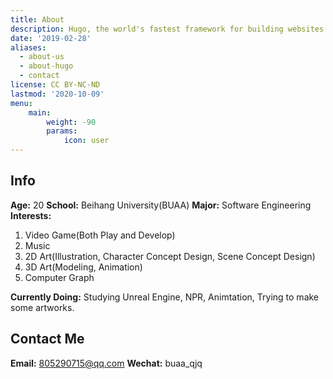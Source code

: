 ```yaml
---
title: About
description: Hugo, the world's fastest framework for building websites
date: '2019-02-28'
aliases:
  - about-us
  - about-hugo
  - contact
license: CC BY-NC-ND
lastmod: '2020-10-09'
menu:
    main: 
        weight: -90
        params:
            icon: user
---
```


## Info
**Age:** 20
**School:** Beihang University(BUAA)
**Major:** Software Engineering
**Interests:** 
1. Video Game(Both Play and Develop)
2. Music 
3. 2D Art(Illustration, Character Concept Design, Scene Concept Design)
4. 3D Art(Modeling, Animation)
5. Computer Graph

**Currently Doing:** Studying Unreal Engine, NPR, Animtation, Trying to make some artworks.

## Contact Me
**Email:** 805290715@qq.com
**Wechat:** buaa_qjq
